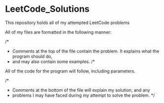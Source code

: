 # LeetCode_Solutions
This repository holds all of my attempted LeetCode problems

All of my files are formatted in the following manner:

/*
*    Comments at the top of the file contain the problem. It explains what the program should do,
*    and may also contain some examples. 
/*

All of the code for the program will follow, including parameters.

/*
*    Comments at the bottom of the file will explain my solution, and any
*    problems I may have faced during my attempt to solve the problem.
*/
